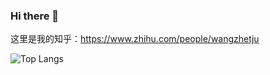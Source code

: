 ### Hi there 👋

这里是我的知乎：https://www.zhihu.com/people/wangzhetju

![Top Langs](https://github-readme-stats.vercel.app/api/top-langs/?username=wangzhe3224&hide=Jupyter%20Notebook,C++,Fortran,HTML,JavaScript,Cpp,Stylus&langs_count=20)
